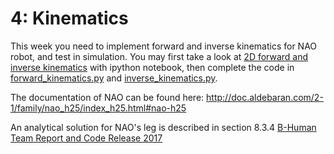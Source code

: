 # 4: Kinematics
This week you need to implement forward and inverse kinematics for NAO robot, and test in simulation. You may first take a look at [2D forward and inverse kinematics](robot_arm_2d.ipynb) with ipython notebook, then complete the code in [forward_kinematics.py](./forward_kinematics.py) and [inverse_kinematics.py](./inverse_kinematics.py).

The documentation of NAO can be found here: http://doc.aldebaran.com/2-1/family/nao_h25/index_h25.html#nao-h25

An analytical solution for NAO's leg is described in section 8.3.4 [B-Human Team Report and Code Release 2017](https://github.com/bhuman/BHumanCodeRelease/blob/coderelease2017/CodeRelease2017.pdf)



